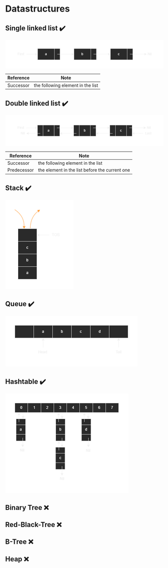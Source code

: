 # Datastructures

## Single linked list :heavy_check_mark:

![single linked list](./doc/images/single-linked-list.png)

|Reference|Note|
|---|---|
|Successor|the following element in the list|

## Double linked list :heavy_check_mark:

![double linked list](./doc/images/double-linked-list.png)

|Reference|Note|
|---|---|
|Successor|the following element in the list|
|Predecessor|the element in the list before the current one|

## Stack :heavy_check_mark:

![stack](./doc/images/stack.png)

## Queue :heavy_check_mark:

![queue](./doc/images/queue.png)

## Hashtable :heavy_check_mark:

![hashtable](./doc/images/hashtable.png)

## Binary Tree :x:

## Red-Black-Tree :x:

## B-Tree :x:

## Heap :x:
